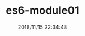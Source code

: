 ---
templateKey: blog-post
id: https://MuRongJs.github.io/javascript/es6/module01
title: es6-module01
slug: /javascript/es6/module01
date: 2018/11/15 22:34:48 
description: "es6-module01"
tags:
  - es6
headerImage: ""
---